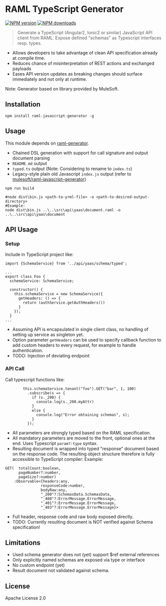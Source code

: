 # RAML TypeScript Generator

[![NPM version][npm-image]][npm-url]
[![NPM downloads][downloads-image]][downloads-url]

> Generate a TypeScript (Angular2, Ionic2 or similar) JavaScript API client from RAML. Expose defined "schemas" as Typescript interfaces resp. types. 
- Allows developers to take advantage of clean API specification already at compile time.
- Reduces chance of misinterpretation of REST actions and exchanged payloads
- Eases API version updates as breaking changes should surface immediately and not only at runtime.  

Note: Generator based on library provided by MuleSoft.
## Installation

```
npm install raml-javascript-generator -g
```

## Usage

This module depends on [raml-generator](https://github.com/mulesoft-labs/raml-generator).

* Chained DSL generation with support for call signature and output document parsing
* `README.md` output
* `typed.ts` output (Note: Considering to rename to `index.ts`) 
* Legacy-style plain old Javascript `index.js` output (refer to [mulesoft/raml-javascript-generator](https://github.com/mulesoft-labs/raml-javascript-generator))

```
npm run build

#node dist\bin.js <path-to-yrml-file> -o <path-to-desired-output-directory>
#Example:
node dist\bin.js ..\..\src\api\yaas\document.raml -o ..\..\src\api\yaas\document
```

## API Usage
### Setup
Include in TypeScript project like:
```
import {SchemaService} from '../api/yaas/schema/typed';

...
export class Foo {
  schemaService: SchemaService;

  constructor() {
    this.schemaService = new SchemaService({
      getHeaders: () => {
        return (authService.getAuthHeaders())
      }
    });
  }
...
```
* Assuming API is encapsulated in single client class, no handling of setting up service as singleton yet.
* Option parameter `getHeaders` can be used to specify callback function to add custom headers to every request, for example to handle authentication.
* TODO: Injection of deviating endpoint

### API Call
Call typescript functions like:
```
        this.schemaService.tenant("foo").GET("bar", 1, 100) 
          .subscribe(s => {
            if (s._200) {
              console.log(s._200.myAttr)
            }
            else {
              console.log("Error obtaining schemas", s);
            }
          });

```
* All parameters are strongly typed based on the RAML specification.
* All mandatory parameters are moved to the front, optional ones at the end. Uses Typescript `param?:type` syntax.
* Resulting document is wrapped into typed "response" document based on the response code. The resulting object structure therefore is fully accessible to TypeScript compiler:
Example:
```
GET(  totalCount:boolean, 
      pageNumber?:number, 
      pageSize?:number)
    :Observable<{headers:any,
                responseCode:number, 
                bodyRaw:any,
                "_200"?:SchemasData.SchemasData,
                "_400"?:ErrorMessage.ErrorMessage,
                "_401"?:ErrorMessage.ErrorMessage,
                "_403"?:ErrorMessage.ErrorMessage}> 
```
* Full header, response code and raw body exposed directly.
* TODO: Currently resulting document is NOT verified against Schema specification!

## Limitations
* Used schema generator does not (yet) support $ref external references
* Only explicitly named schemas are exposed via type or interface
* No custom endpoint (yet)
* Result document not validated against schema.

## License

Apache License 2.0

[npm-image]: https://img.shields.io/npm/v/raml-typescript-generator.svg?style=flat
[npm-url]: https://npmjs.org/package/raml-typescript-generator
[downloads-image]: https://img.shields.io/npm/dm/raml-typescript-generator.svg?style=flat
[downloads-url]: https://npmjs.org/package/raml-typescript-generator
